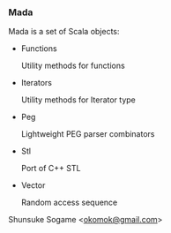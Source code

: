 ### Mada

Mada is a set of Scala objects:

- Functions

    Utility methods for functions

- Iterators

    Utility methods for Iterator type

- Peg

    Lightweight PEG parser combinators

- Stl

    Port of C++ STL

- Vector

    Random access sequence


Shunsuke Sogame <<okomok@gmail.com>>

